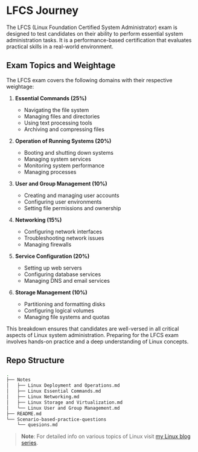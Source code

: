 # LFCS Journey
The LFCS (Linux Foundation Certified System Administrator) exam is designed to test candidates on their ability to perform essential system administration tasks. It is a performance-based certification that evaluates practical skills in a real-world environment.

## Exam Topics and Weightage

The LFCS exam covers the following domains with their respective weightage:

1. **Essential Commands (25%)**
    - Navigating the file system
    - Managing files and directories
    - Using text processing tools
    - Archiving and compressing files

2. **Operation of Running Systems (20%)**
    - Booting and shutting down systems
    - Managing system services
    - Monitoring system performance
    - Managing processes

3. **User and Group Management (10%)**
    - Creating and managing user accounts
    - Configuring user environments
    - Setting file permissions and ownership

4. **Networking (15%)**
    - Configuring network interfaces
    - Troubleshooting network issues
    - Managing firewalls

5. **Service Configuration (20%)**
    - Setting up web servers
    - Configuring database services
    - Managing DNS and email services

6. **Storage Management (10%)**
    - Partitioning and formatting disks
    - Configuring logical volumes
    - Managing file systems and quotas

This breakdown ensures that candidates are well-versed in all critical aspects of Linux system administration. Preparing for the LFCS exam involves hands-on practice and a deep understanding of Linux concepts.

## Repo Structure
```bash
.
├── Notes
│   ├── Linux Deployment and Operations.md
│   ├── Linux Essential Commands.md
│   ├── Linux Networking.md
│   ├── Linux Storage and Virtualization.md
│   └── Linux User and Group Management.md
├── README.md
└── Scenario-based-practice-questions
    └── quesions.md
```


> **Note**: For detailed info on various topics of Linux  visit [my Linux blog series](https://blogs.vijaysingh.cloud/series/linux-a2z).

